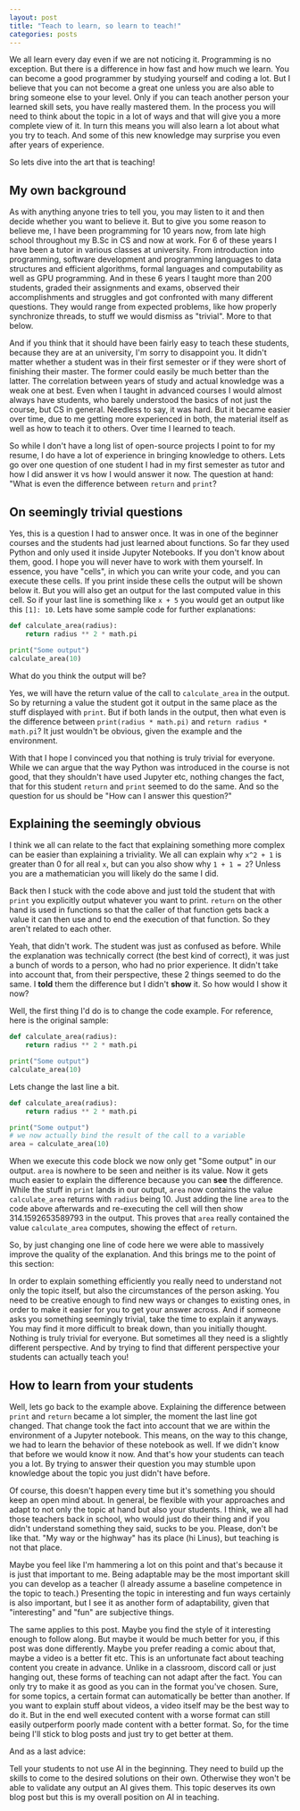 ```yaml
---
layout: post
title: "Teach to learn, so learn to teach!"
categories: posts
---
```


We all learn every day even if we are not noticing it. Programming is no exception. But there is a difference in how fast and how much we learn.
You can become a good programmer by studying yourself and coding a lot.
But I believe that you can not become a great one unless you are also able to bring someone else to your level.
Only if you can teach another person your learned skill sets, you have really mastered them. 
In the process you will need to think about the topic in a lot of ways and that will give you a more complete view of it. 
In turn this means you will also learn a lot about what you try to teach. And some of this new knowledge may surprise you even after years of experience.

So lets dive into the art that is teaching!

## My own background

As with anything anyone tries to tell you, you may listen to it and then decide whether you want to believe it. 
But to give you some reason to believe me, I have been programming for 10 years now, from late high school throughout my B.Sc in CS and now at work.
For 6 of these years I have been a tutor in various classes at university. 
From introduction into programming, software development and programming languages to data structures and efficient algorithms,
formal languages and computability as well as GPU programming. And in these 6 years I taught more than 200 students, 
graded their assignments and exams, observed their accomplishments and struggles and got confronted with many different questions.
They would range from expected problems, like how properly synchronize threads, to stuff we would dismiss as "trivial". More to that below.

And if you think that it should have been fairly easy to teach these students, because they are at an university, I'm sorry to disappoint you. 
It didn't matter whether a student was in their first semester or if they were short of finishing their master. 
The former could easily be much better than the latter. The correlation between years of study and actual knowledge was a weak one at best.
Even when I taught in advanced courses I would almost always have students, who barely understood the basics of not just the course, 
but CS in general.
Needless to say, it was hard. But it became easier over time, due to me getting more experienced in both, 
the material itself as well as how to teach it to others. Over time I learned to teach.

So while I don't have a long list of open-source projects I point to for my resume, I do have a lot of experience in bringing knowledge to others.
Lets go over one question of one student I had in my first semester as tutor and how I did answer it vs how I would answer it now.
The question at hand: "What is even the difference between `return` and `print`?

## On seemingly trivial questions

Yes, this is a question I had to answer once. It was in one of the beginner courses and the students had just learned about functions. 
So far they used Python and only used it inside Jupyter Notebooks. If you don't know about them, good.
I hope you will never have to work with them yourself. In essence, you have "cells", in which you can write your code, and you can execute these cells. 
If you print inside these cells the output will be shown below it. But you will also get an output for the last computed value in this cell.
So if your last line is something like `x + 5` you would get an output like this `[1]: 10`. Lets have some sample code for further explanations:

```python
def calculate_area(radius):
    return radius ** 2 * math.pi

print("Some output")
calculate_area(10)
```

What do you think the output will be?

Yes, we will have the return value of the call to `calculate_area` in the output. 
So by returning a value the student got it output in the same place as the stuff displayed with `print`.
But if both lands in the output, then what even is the difference between `print(radius * math.pi)` and `return radius * math.pi`?
It just wouldn't be obvious, given the example and the environment.

With that I hope I convinced you that nothing is truly trivial for everyone.
While we can argue that the way Python was introduced in the course is not good, that they shouldn't have used Jupyter etc, 
nothing changes the fact, that for this student `return` and `print` seemed to do the same. 
And so the question for us should be "How can I answer this question?"

## Explaining the seemingly obvious

I think we all can relate to the fact that explaining something more complex can be easier than explaining a triviality.
We all can explain why `x^2 + 1` is greater than 0 for all real `x`, but can you also show why `1 + 1 = 2`?
Unless you are a mathematician you will likely do the same I did.

Back then I stuck with the code above and just told the student that with `print` you explicitly output whatever you want to print. 
`return` on the other hand is used in functions so that the caller of that function gets back a value it can then 
use and to end the execution of that function.
So they aren't related to each other.

Yeah, that didn't work. The student was just as confused as before. While the explanation was technically correct (the best kind of correct),
it was just a bunch of words to a person, who had no prior experience. 
It didn't take into account that, from their perspective, these 2 things seemed to do the same. 
I **told** them the difference but I didn't **show** it.
So how would I show it now?

Well, the first thing I'd do is to change the code example. For reference, here is the original sample:

```python
def calculate_area(radius):
    return radius ** 2 * math.pi

print("Some output")
calculate_area(10)
```

Lets change the last line a bit.

```python
def calculate_area(radius):
    return radius ** 2 * math.pi

print("Some output")
# we now actually bind the result of the call to a variable
area = calculate_area(10)
```

When we execute this code block we now only get "Some output" in our output. `area` is nowhere to be seen and neither is its value.
Now it gets much easier to explain the difference because you can **see** the difference. 
While the stuff in `print` lands in our output, `area` now contains the value `calculate_area` returns with `radius` being 10.
Just adding the line `area` to the code above afterwards and re-executing the cell will then show 314.1592653589793 in the output.
This proves that `area` really contained the value `calculate_area` computes, showing the effect of `return`.

So, by just changing one line of code here we were able to massively improve the quality of the explanation. 
And this brings me to the point of this section:

In order to explain something efficiently you really need to understand not only the topic itself, but also the circumstances of the person asking.
You need to be creative enough to find new ways or changes to existing ones, in order to make it easier for you to get your answer across.
And if someone asks you something seemingly trivial, take the time to explain it anyways. 
You may find it more difficult to break down, than you initially thought. Nothing is truly trivial for everyone.
But sometimes all they need is a slightly different perspective.
And by trying to find that different perspective your students can actually teach you!

## How to learn from your students

Well, lets go back to the example above. Explaining the difference between `print` and `return` became a lot simpler, the moment the last
line got changed. That change took the fact into account that we are within the environment of a Jupyter notebook. 
This means, on the way to this change, we had to learn the behavior of these notebook as well. If we didn't know that before we would
know it now. And that's how your students can teach you a lot. By trying to answer their question you may stumble upon knowledge about the topic
you just didn't have before.

Of course, this doesn't happen every time but it's something you should keep an open mind about. In general, be flexible with your approaches
and adapt to not only the topic at hand but also your students. I think, we all had those teachers back in school, who would just
do their thing and if you didn't understand something they said, sucks to be you. Please, don't be like that.
"My way or the highway" has its place (hi Linus), but teaching is not that place.

Maybe you feel like I'm hammering a lot on this point and that's because it is just that important to me. 
Being adaptable may be the most important skill you can develop as a teacher (I already assume a baseline competence in the topic to teach.)
Presenting the topic in interesting and fun ways certainly is also important, but I see it as another form of adaptability, given that
"interesting" and "fun" are subjective things. 

The same applies to this post. Maybe you find the style of it interesting enough to follow along.
But maybe it would be much better for you, if this post was done differently. Maybe you prefer reading a comic about that, 
maybe a video is a better fit etc. This is an unfortunate fact about teaching content you create in advance. Unlike in a classroom, discord call
or just hanging out, these forms of teaching can not adapt after the fact. You can only try to make it as good as you can in the format you've chosen.
Sure, for some topics, a certain format can automatically be better than another. If you want to explain stuff about videos, a video itself may be
the best way to do it. But in the end well executed content with a worse format can still easily outperform poorly made content with a better format.
So, for the time being I'll stick to blog posts and just try to get better at them.

And as a last advice:

Tell your students to not use AI in the beginning. They need to build up the skills to come to the desired solutions on their own. 
Otherwise they won't be able to validate any output an AI gives them. 
This topic deserves its own blog post but this is my overall position on AI in teaching.
